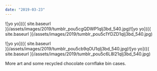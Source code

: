 ```yaml
---
date: "2019-03-23"
---
```


![yo yo]({{ site.baseurl }}/assets/images/2019/tumblr_pou5cgQDWP1qlj3bd_540.jpg)![yo yo]({{ site.baseurl }}/assets/images/2019/tumblr_pou5c1YDZD1qlj3bd_540.jpg)

![yo yo]({{ site.baseurl }}/assets/images/2019/tumblr_pou5cb9qOU1qlj3bd_540.jpg)![yo yo]({{ site.baseurl }}/assets/images/2019/tumblr_pou5c6L8l21qlj3bd_540.jpg)

More art and some recycled chocolate cornflake bin cases.
